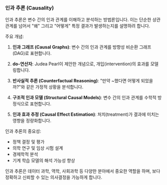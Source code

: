 ### 인과 추론 (Causality)

인과 추론은 변수 간의 인과 관계를 이해하고 분석하는 방법론입니다. 이는 단순한 상관관계를 넘어서 "왜" 그리고 "어떻게" 특정 결과가 발생하는지를 설명하려 합니다.

주요 개념:

1. **인과 그래프 (Causal Graphs)**: 변수 간의 인과 관계를 방향성 비순환 그래프(DAG)로 표현합니다.

2. **do-연산자**: Judea Pearl이 제안한 개념으로, 개입(intervention)의 효과를 모델링합니다.

3. **반사실적 추론 (Counterfactual Reasoning)**: "만약 ~했다면 어떻게 되었을까?"와 같은 가정적 상황을 분석합니다.

4. **구조적 인과 모델 (Structural Causal Models)**: 변수 간의 인과 관계를 수학적 방정식으로 표현합니다.

5. **인과 효과 추정 (Causal Effect Estimation)**: 처치(treatment)가 결과에 미치는 영향을 정량화합니다.

인과 추론의 중요성:

- 정책 결정 및 평가
- 의학 연구 및 임상 시험 설계
- 경제학적 분석
- 기계 학습 모델의 해석 가능성 향상

인과 추론은 데이터 과학, 역학, 사회과학 등 다양한 분야에서 중요한 역할을 하며, 보다 정확하고 신뢰할 수 있는 의사결정을 가능하게 합니다.